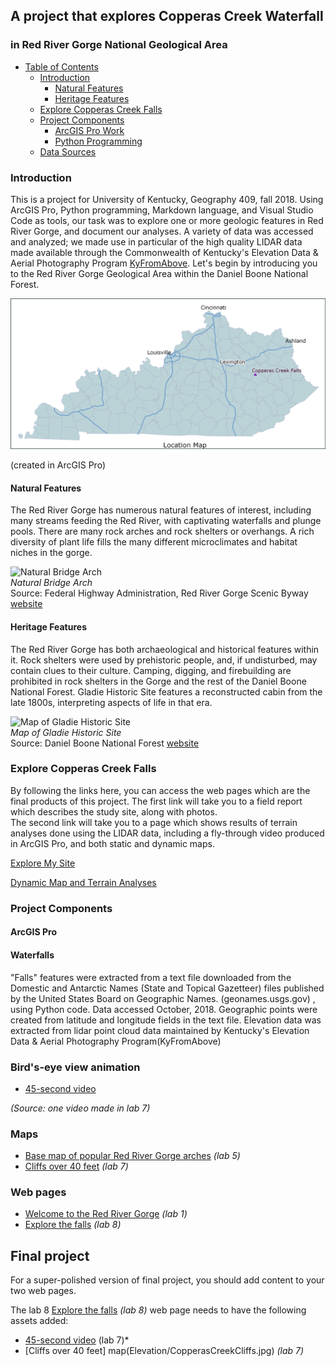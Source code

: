 
## A project that explores Copperas Creek Waterfall
### in Red River Gorge National Geological Area    

- [Table of Contents](#table-of-contents)
    - [Introduction](#Introduction)
        - [Natural Features](#Natural-Features)
        - [Heritage Features](#Heritage-Features)
    - [Explore Copperas Creek Falls](#Explore-Copperas-Creek-Falls)
    - [Project Components](#Project-Components)
        - [ArcGIS Pro Work](#ArcGIS-Pro-Work)
        - [Python Programming](#Python-Programming)
    - [Data Sources](Data-Sources)

### Introduction 

This is a project for University of Kentucky, Geography 409, fall 2018. Using ArcGIS Pro, Python programming, Markdown language, and Visual Studio Code as tools, our task was to explore one or more geologic features in Red River Gorge, and document our analyses. A variety of data was accessed and analyzed; we made use in particular of the high quality LIDAR data made available through the Commonwealth of Kentucky's Elevation Data & Aerial Photography Program [KyFromAbove](http://kyfromabove.ky.gov/). Let's begin by introducing you to the Red River Gorge Geological Area within the Daniel Boone National Forest.    

![Located in the Red River Gorge, Kentucky](basemap/locationmap2.jpg)

(created in ArcGIS Pro)    

#### Natural Features

The Red River Gorge has numerous natural features of interest, including many streams feeding the Red River, with captivating waterfalls and plunge pools. There are many rock arches and rock shelters or overhangs. A rich diversity of plant life fills the many different microclimates and habitat niches in the gorge.

![Natural Bridge Arch](https://www.fhwa.dot.gov/byways/Uploads/asset_files/000/003/801/Natural_Arch_m.jpg "Beneath Natural Bridge")    
*Natural Bridge Arch*    
Source: Federal Highway Administration, Red River Gorge Scenic Byway [website](https://www.fhwa.dot.gov/byways/byways/2482/photos/all)

#### Heritage Features

The Red River Gorge has both archaeological and historical features within it. Rock shelters were used by prehistoric people, and, if undisturbed, may contain clues to their culture. Camping, digging, and firebuilding are prohibited in rock shelters in the Gorge and the rest of the Daniel Boone National Forest. Gladie Historic Site features a reconstructed cabin from the late 1800s, interpreting aspects of life in that era.   

![Map of Gladie Historic Site](https://www.fs.usda.gov/Internet/FSE_MEDIA/fseprd532886.jpg "Gladie Historic Site")    
*Map of Gladie Historic Site*  
Source: Daniel Boone National Forest [website](https://www.fs.usda.gov/detail/dbnf/specialplaces/?cid=fsbdev3_032543)

### Explore Copperas Creek Falls    
By following the links here, you can access the web pages which are the final products of this project. The first link will take you to a field report which describes the study site, along with photos.    
The second link will take you to a page which shows results of terrain analyses done using the LIDAR data, including a fly-through video produced in ArcGIS Pro, and both static and dynamic maps.    
 
[Explore My Site](https://zmerkin.github.io/rrg/Explore/)   

[Dynamic Map and Terrain Analyses](https://zmerkin.github.io/rrg/copperas_terrain)   

### Project Components   
#### ArcGIS Pro
 

#### Waterfalls

"Falls" features were extracted from a text file downloaded from the Domestic and Antarctic Names (State and Topical Gazetteer) files published by the United States Board on Geographic Names. (geonames.usgs.gov) , using Python code. Data accessed October, 2018. Geographic points were created from latitude and longitude fields in the text file. Elevation data was extracted from lidar point cloud data maintained by Kentucky's Elevation Data & Aerial Photography Program(KyFromAbove)


### Bird's-eye view animation

* [45-second video](https://www.youtube.com/embed/s5qwNqC6_UA)

*(Source: one video made in lab 7)*

### Maps 

* [Base map of popular Red River Gorge arches](basemap/rrg.pdf) *(lab 5)*
* [Cliffs over 40 feet](Elevation/CopperasCreekCliffs.jpg) *(lab 7)*

### Web pages 

* [Welcome to the Red River Gorge](../index.html) *(lab 1)*
* [Explore the falls](copperasc-creek-falls) *(lab 8)*


## Final project 

For a super-polished version of final project, you should add content to your two web pages.


The lab 8 [Explore the falls](copperasc-creek-falls) *(lab 8)* web page needs to have the following assets added:

* [45-second video](https://www.youtube.com/embed/s5qwNqC6_UA) (lab 7)*
* [Cliffs over 40 feet] map(Elevation/CopperasCreekCliffs.jpg) *(lab 7)*

